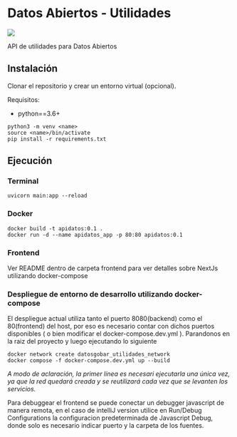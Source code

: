 # Datos Abiertos - Utilidades

![](https://img.shields.io/badge/python-3-blue.svg)

API de utilidades para Datos Abiertos

## Instalación

Clonar el repositorio y crear un entorno virtual (opcional).

Requisitos:

* python==3.6+

```
python3 -m venv <name>
source <name>/bin/activate
pip install -r requirements.txt
```

## Ejecución

### Terminal
```
uvicorn main:app --reload
```

### Docker
```
docker build -t apidatos:0.1 .
docker run -d --name apidatos_app -p 80:80 apidatos:0.1
```
### Frontend
Ver README dentro de carpeta frontend para ver detalles sobre NextJs  utilizando docker-compose

### Despliegue de entorno de desarrollo utilizando docker-compose
El despliegue actual utiliza tanto el puerto 8080(backend) como el 80(frontend) del host, por eso es necesario contar con dichos
puertos disponibles ( o bien modificar el docker-compose.dev.yml ). Parandonos en la raiz del proyecto y luego ejecutando lo siguiente
```
docker network create datosgobar_utilidades_network
docker compose -f docker-compose.dev.yml up --build
```
*A modo de aclaración, la primer línea es necesari ejecutarla una única vez, ya que la red quedará creada y se reutilizará cada vez que
se levanten los servicios.*

Para debuggear el frontend se puede conectar un debugger javascript de manera remota, en el caso de intelliJ version utilice en Run/Debug Configurations
la configuracion predeterminada de Javascript Debug, donde solo es necesario indicar puerto y la carpeta de los fuentes.
